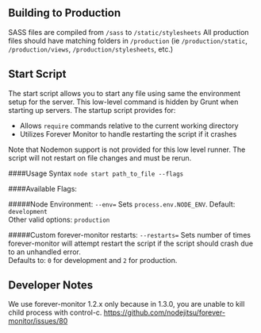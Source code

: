 Building to Production
----------------------
SASS files are compiled from `/sass` to `/static/stylesheets`
All production files should have matching folders in `/production` (ie `/production/static`, `/production/views`, `/production/stylesheets`, etc.)

Start Script
-------------
The start script allows you to start any file using same the environment setup for the server. This low-level command
is hidden by Grunt when starting up servers. The startup script provides for:

- Allows `require` commands relative to the current working directory
- Utilizes Forever Monitor to handle restarting the script if it crashes

Note that Nodemon support is not provided for this low level runner. The script will not restart on file changes and
must be rerun.

####Usage Syntax
`node start path_to_file --flags`


####Available Flags:

#####Node Environment: `--env=`
Sets `process.env.NODE_ENV`. Default: `development`<br>
Other valid options: `production`

#####Custom forever-monitor restarts: `--restarts=`
Sets number of times forever-monitor will attempt restart the script if the script should crash due to an unhandled error.<br>
Defaults to: `0` for development and `2` for production.

Developer Notes
---------------
We use forever-monitor 1.2.x only because in 1.3.0, you are unable to kill child process with control-c.
https://github.com/nodejitsu/forever-monitor/issues/80